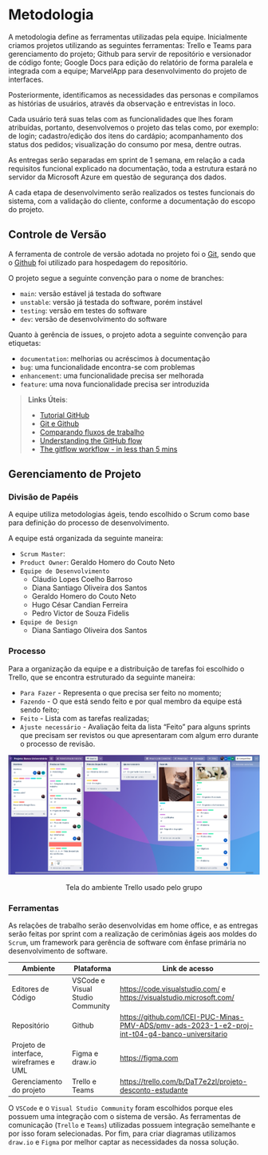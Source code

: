 
# Metodologia

A metodologia define as ferramentas utilizadas pela equipe. Inicialmente criamos projetos utilizando as seguintes ferramentas: Trello e Teams para gerenciamento do projeto; Github para servir de repositório e versionador de código fonte; Google Docs para edição do relatório de forma paralela e integrada com a equipe; MarvelApp para desenvolvimento do projeto de interfaces.

Posteriormente, identificamos as necessidades das personas e compilamos as histórias de usuários, através da observação e entrevistas in loco.

Cada usuário terá suas telas com as funcionalidades que lhes foram atribuídas, portanto, desenvolvemos o projeto das telas como, por exemplo: de login; cadastro/edição dos itens do cardápio; acompanhamento dos status dos pedidos; visualização do consumo por mesa, dentre outras.

As entregas serão separadas em sprint de 1 semana, em relação a cada requisitos funcional explicado na documentação, toda a estrutura estará no servidor da Microsoft Azure em questão de segurança dos dados.

A cada etapa de desenvolvimento serão realizados os testes funcionais do sistema, com a validação do cliente, conforme a documentação do escopo do projeto.


## Controle de Versão

A ferramenta de controle de versão adotada no projeto foi o
[Git](https://git-scm.com/), sendo que o [Github](https://github.com)
foi utilizado para hospedagem do repositório.

O projeto segue a seguinte convenção para o nome de branches:

- `main`: versão estável já testada do software
- `unstable`: versão já testada do software, porém instável
- `testing`: versão em testes do software
- `dev`: versão de desenvolvimento do software

Quanto à gerência de issues, o projeto adota a seguinte convenção para
etiquetas:

- `documentation`: melhorias ou acréscimos à documentação
- `bug`: uma funcionalidade encontra-se com problemas
- `enhancement`: uma funcionalidade precisa ser melhorada
- `feature`: uma nova funcionalidade precisa ser introduzida


> **Links Úteis**:
> - [Tutorial GitHub](https://guides.github.com/activities/hello-world/)
> - [Git e Github](https://www.youtube.com/playlist?list=PLHz_AreHm4dm7ZULPAmadvNhH6vk9oNZA)
>  - [Comparando fluxos de trabalho](https://www.atlassian.com/br/git/tutorials/comparing-workflows)
> - [Understanding the GitHub flow](https://guides.github.com/introduction/flow/)
> - [The gitflow workflow - in less than 5 mins](https://www.youtube.com/watch?v=1SXpE08hvGs)

## Gerenciamento de Projeto

### Divisão de Papéis

A equipe utiliza metodologias ágeis, tendo escolhido o Scrum como base para definição do processo de desenvolvimento. 

A equipe está organizada da seguinte maneira: 

- `Scrum Master`: 
- `Product Owner`: Geraldo Homero do Couto Neto
- `Equipe de Desenvolvimento`
    - Cláudio Lopes Coelho Barroso
    - Diana Santiago Oliveira dos Santos
    - Geraldo Homero do Couto Neto
    - Hugo César Candian Ferreira
    - Pedro Victor de Souza Fidelis
- `Equipe de Design`
    - Diana Santiago Oliveira dos Santos

### Processo

Para a organização da equipe e a distribuição de tarefas foi escolhido o Trello, que se encontra estruturado da seguinte maneira:

- `Para Fazer` - Representa o que precisa ser feito no momento;
- `Fazendo`  - O que está sendo feito e por qual membro da equipe está sendo feito;
- `Feito` - Lista com as tarefas realizadas;
- `Ajuste necessário` - Avaliação feita da lista “Feito” para alguns sprints que precisam ser revistos ou que apresentaram com algum erro durante o processo de revisão.

![Trello](./img/trello-grupo.png)
<p align="center"> Tela do ambiente Trello usado pelo grupo</p>

### Ferramentas

As relações de trabalho serão desenvolvidas em home office, e as entregas serão feitas por sprint com a realização de cerimônias ágeis aos moldes do `Scrum`, um framework para gerência de software com ênfase primária no desenvolvimento de software. 

|Ambiente|Plataforma|Link de acesso|
|--------|----------|--------------|
|Editores de Código| VSCode e Visual Studio Community| https://code.visualstudio.com/ e https://visualstudio.microsoft.com/|
|Repositório|Github|https://github.com/ICEI-PUC-Minas-PMV-ADS/pmv-ads-2023-1-e2-proj-int-t04-g4-banco-universitario|
|Projeto de interface, wireframes e UML|Figma e draw.io|https://figma.com|
|Gerenciamento do projeto|Trello e Teams| https://trello.com/b/DaT7e2zl/projeto-desconto-estudante |


O `VSCode` e o `Visual Studio Community` foram escolhidos porque eles possuem uma integração com o sistema de versão. As ferramentas de comunicação (`Trello` e `Teams`) utilizadas possuem integração semelhante e por isso foram selecionadas. Por fim, para criar diagramas utilizamos `draw.io` e `Figma` por melhor captar as necessidades da nossa solução.


